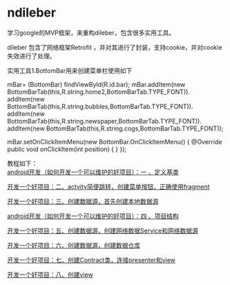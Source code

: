 # ndileber
学习google的MVP框架，来重构dileber，包含很多实用工具。  

dileber 包含了网络框架Retrofit ，并对其进行了封装，支持cookie，并对cookie失效进行了处理。  



实用工具1.BottomBar用来创建菜单栏使用如下  


mBar= (BottomBar) findViewById(R.id.bar);
        mBar.addItem(new BottomBarTab(this,R.string.home2,BottomBarTab.TYPE_FONT)).
                addItem(new BottomBarTab(this,R.string.bubbles,BottomBarTab.TYPE_FONT)).
                addItem(new BottomBarTab(this,R.string.newspaper,BottomBarTab.TYPE_FONT)).
                addItem(new BottomBarTab(this,R.string.cogs,BottomBarTab.TYPE_FONT));

mBar.setOnClickItemMenu(new BottomBar.OnClickItemMenu() {
            @Override
            public void onClickItem(int position) {
           }
});

教程如下：  
[android开发（如何开发一个可以维护的好项目）：一 、定义基类][1]


[开发一个好项目：二、actvity简便跳转，创建菜单按钮，正确使用fragment][2]


[开发一个好项目：三、创建数据源，首先创建本地数据源][3]


[android开发（如何开发一个可以维护的好项目）：四 、项目结构][4]


[开发一个好项目：五、创建数据源，创建网络数据Service和网络数据源][5]


[开发一个好项目：六、创建数据源，创建数据仓库][6]


[开发一个好项目：七、创建Contract类，连接presenter和view][7]


[开发一个好项目：八、创建view][8]




  [1]: http://blog.csdn.net/s297165331/article/details/53006941
  [2]: http://blog.csdn.net/s297165331/article/details/53006947
  [3]: http://blog.csdn.net/s297165331/article/details/53006956
  [4]: http://blog.csdn.net/s297165331/article/details/53006959
  [5]: http://blog.csdn.net/s297165331/article/details/53006968
  [6]: http://blog.csdn.net/s297165331/article/details/53008061
  [7]: http://blog.csdn.net/s297165331/article/details/53008083
  [8]: http://blog.csdn.net/s297165331/article/details/53008096
